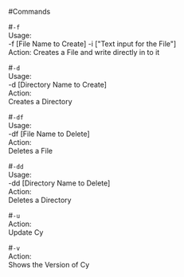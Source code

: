 #Commands


#`-f`\
Usage:\
-f [File Name to Create] -i ["Text input for the File"]\
Action:
Creates a File and write directly in to it


#`-d`\
Usage:\
-d [Directory Name to Create]\
Action:\
Creates a Directory


#`-df`\
Usage:\
-df [File Name to Delete]\
Action:\
Deletes a File


#`-dd`\
Usage:\
-dd [Directory Name to Delete]\
Action:\
Deletes a Directory


#`-u`\
Action:\
Update Cy


#`-v`\
Action:\
Shows the Version of Cy
